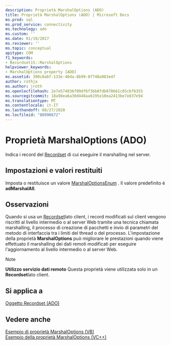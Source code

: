 ```yaml
---
description: Proprietà MarshalOptions (ADO)
title: Proprietà MarshalOptions (ADO) | Microsoft Docs
ms.prod: sql
ms.prod_service: connectivity
ms.technology: ado
ms.custom: ''
ms.date: 01/19/2017
ms.reviewer: ''
ms.topic: conceptual
apitype: COM
f1_keywords:
- Recordset15::MarshalOptions
helpviewer_keywords:
- MarshalOptions property [ADO]
ms.assetid: 390c8abf-133e-40da-8b99-8f748a983e4f
author: rothja
ms.author: jroth
ms.openlocfilehash: 2e7e574836f09df6f3bb8fdb078661c85cbf6355
ms.sourcegitcommit: 18a98ea6a30d448aa6195e10ea2413be7e837e94
ms.translationtype: MT
ms.contentlocale: it-IT
ms.lasthandoff: 08/27/2020
ms.locfileid: "88990672"
---
```

# <a name="marshaloptions-property-ado"></a>Proprietà MarshalOptions (ADO)
Indica i record del [Recordset](./recordset-object-ado.md) di cui eseguire il marshalling nel server.  
  
## <a name="settings-and-return-values"></a>Impostazioni e valori restituiti  
 Imposta o restituisce un valore [MarshalOptionsEnum](./marshaloptionsenum.md) . Il valore predefinito è **adMarshalAll**.  
  
## <a name="remarks"></a>Osservazioni  
 Quando si usa un [Recordset](./recordset-object-ado.md)lato client, i record modificati sul client vengono riscritti al livello intermedio o al server Web tramite una tecnica chiamata marshalling, il processo di creazione di pacchetti e invio di parametri del metodo di interfaccia tra i limiti del thread o del processo. L'impostazione della proprietà **MarshalOptions** può migliorare le prestazioni quando viene effettuato il marshalling dei dati remoti modificati per eseguire l'aggiornamento al livello intermedio o al server Web.  
  
> [!NOTE]
>  **Utilizzo servizio dati remoto** Questa proprietà viene utilizzata solo in un **Recordset**lato client.  
  
## <a name="applies-to"></a>Si applica a  
 [Oggetto Recordset (ADO)](./recordset-object-ado.md)  
  
## <a name="see-also"></a>Vedere anche  
 [Esempio di proprietà MarshalOptions (VB)](./marshaloptions-property-example-vb.md)   
 [Esempio della proprietà MarshalOptions (VC++)](./marshaloptions-property-example-vc.md)
